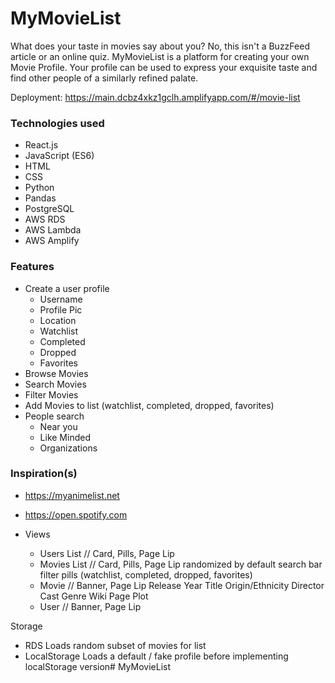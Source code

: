 # MyMovieList

What does your taste in movies say about you? No, this isn't a BuzzFeed article or an online quiz. 
MyMovieList is a platform for creating your own Movie Profile. Your profile can be used to express your exquisite taste
and find other people of a similarly refined palate.

Deployment:
https://main.dcbz4xkz1gclh.amplifyapp.com/#/movie-list

### Technologies used
- React.js
- JavaScript (ES6)
- HTML
- CSS
- Python
- Pandas
- PostgreSQL
- AWS RDS
- AWS Lambda
- AWS Amplify

### Features
- Create a user profile
    - Username
    - Profile Pic
    - Location
    - Watchlist
    - Completed
    - Dropped
    - Favorites
- Browse Movies
- Search Movies
- Filter Movies
- Add Movies to list (watchlist, completed, dropped, favorites)
- People search
    - Near you
    - Like Minded
    - Organizations

### Inspiration(s)
- https://myanimelist.net
- https://open.spotify.com

- Views
    - Users List // Card, Pills, Page Lip
    - Movies List // Card, Pills, Page Lip
        randomized by default
        search bar
        filter pills (watchlist, completed, dropped, favorites)
    - Movie // Banner, Page Lip
        Release Year
        Title
        Origin/Ethnicity
        Director
        Cast
        Genre
        Wiki Page
        Plot
    - User // Banner, Page Lip

Storage
- RDS
    Loads random subset of movies for list
 - LocalStorage
    Loads a default / fake profile before implementing localStorage version# MyMovieList
